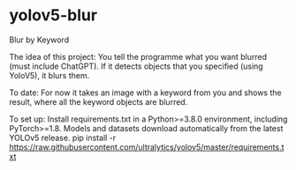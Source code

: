 # yolov5-blur
Blur by Keyword

The idea of this project:
  You tell the programme what you want blurred (must include ChatGPT).
  If it detects objects that you specified (using YoloV5), it blurs them.

To date:
  For now it takes an image with a keyword from you and shows the result, where all the keyword objects are blurred.

To set up:
  Install requirements.txt in a Python>=3.8.0 environment, including PyTorch>=1.8. Models and datasets download automatically from the latest YOLOv5 release.
  pip install -r https://raw.githubusercontent.com/ultralytics/yolov5/master/requirements.txt
